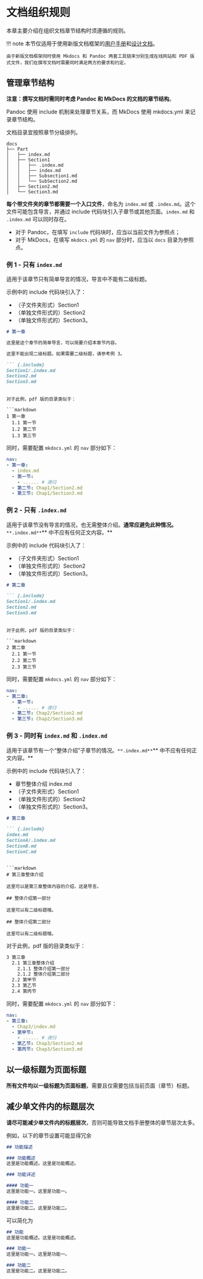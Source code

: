 # 文档组织规则

本章主要介绍在组织文档章节结构时须遵循的规则。

!!! note
    本节仅适用于使用新版文档框架的[用户手册](https://github.com/OpenXiangShan/XiangShan-User-Guide/)和[设计文档](https://github.com/OpenXiangShan/XiangShan-Design-Doc/)。

    由于新版文档框架同时使用 Mkdocs 和 Pandoc 两套工具链来分别生成在线网站和 PDF 版式文件，我们在撰写文档时需要同时满足两方的要求和约定。

## 管理章节结构
**注意：撰写文档时需同时考虑 Pandoc 和 MkDocs 的文档的章节结构**。

Pandoc 使用 include 机制来处理章节关系，而 MkDocs 使用 mkdocs.yml 来记录章节结构。

文档目录宜按照章节分级排列。

```plain
docs
├── Part
│   ├── index.md
│   ├── Section1
│   │   ├── .index.md
│   │   ├── index.md
│   │   ├── Subsection1.md
│   │   └── SubSection2.md
│   ├── Section2.md
│   └── Section3.md
```



**每个带文件夹的章节都需要一个入口文件**，命名为 `index.md` 或 `.index.md`。这个文件可能包含导言，并通过 include 代码块引入子章节或其他页面。`index.md` 和 `.index.md` 可以同时存在。

+ 对于 Pandoc，在填写 `include` 代码块时，应当以当前文件为参照点；
+ 对于 MkDocs，在填写 `mkdocs.yml` 的 `nav` 部分时，应当以 `docs` 目录为参照点。

### 例 1 - 只有 `index.md`
适用于该章节只有简单导言的情况，导言中不能有二级标题。

示例中的 include 代码块引入了：

+ （子文件夹形式）Section1
+ （单独文件形式的）Section2
+ （单独文件形式的）Section3。

```markdown
# 第一章

这里是这个章节的简单导言，可以简要介绍本章节内容。

这里不能出现二级标题。如果需要二级标题，请参考例 3。

``` {.include}
Section1/.index.md
Section2.md
Section3.md
```
```

对于此例，pdf 版的目录类似于：

```markdown
1 第一章
  1.1 第一节
  1.2 第二节
  1.3 第三节
```

同时，需要配置 `mkdocs.yml` 的 `nav` 部分如下：

```yaml
nav:
- 第一章:
  - index.md
  - 第一节:
    - ...... # 递归
  - 第二节: Chap1/Section2.md
  - 第三节: Chap1/Section3.md
```

### 例 2 - 只有 `.index.md`
适用于该章节没有导言的情况，也无需整体介绍。**通常应避免此种情况。**`**.index.md**`** 中不应有任何正文内容。**

示例中的 include 代码块引入了：

+ （子文件夹形式）Section1
+ （单独文件形式的）Section2
+ （单独文件形式的）Section3。

```markdown
# 第二章

``` {.include}
Section1/.index.md
Section2.md
Section3.md
```
```

对于此例，pdf 版的目录类似于：

```markdown
2 第二章
  2.1 第一节
  2.2 第二节
  2.3 第三节
```

同时，需要配置 `mkdocs.yml` 的 `nav` 部分如下：

```yaml
nav:
- 第二章:
  - 第一节:
    - ...... # 递归
  - 第二节: Chap2/Section2.md
  - 第三节: Chap2/Section3.md
```

### 例 3 - 同时有 `index.md` 和 `.index.md`
适用于该章节有一个“整体介绍”子章节的情况。`**.index.md**`** 中不应有任何正文内容。**

示例中的 include 代码块引入了：

+ 章节整体介绍 index.md
+ （子文件夹形式）Section1
+ （单独文件形式的）Section2
+ （单独文件形式的）Section3。

```markdown
# 第三章

``` {.include}
index.md
SectionA/.index.md
SectionB.md
SectionC.md
```
```

```markdown
# 第三章整体介绍

这里可以是第三章整体内容的介绍，这是导言。

## 整体介绍第一部分

这里可以有二级标题哦。

## 整体介绍第二部分

这里可以有二级标题哦。
```

对于此例，pdf 版的目录类似于：

```markdown
3 第三章
  2.1 第三章整体介绍
    2.1.1 整体介绍第一部分
    2.1.2 整体介绍第二部分
  2.2 第甲节
  2.3 第乙节
  2.4 第丙节
```

同时，需要配置 `mkdocs.yml` 的 `nav` 部分如下：

```yaml
nav:
- 第三章:
  - Chap3/index.md
  - 第甲节:
    - ...... # 递归
  - 第乙节: Chap3/Section2.md
  - 第丙节: Chap3/Section3.md
```

## 以一级标题为页面标题
**所有文件均以一级标题为页面标题**，需要且仅需要包括当前页面（章节）标题。

## 减少单文件内的标题层次
**请尽可能减少单文件内的标题层次**，否则可能导致文档手册整体的章节层次太多。

例如，以下的章节设置可能显得冗余

```markdown
## 功能描述

### 功能概述
这里是功能概述。这里是功能概述。

### 功能详述

#### 功能一
这里是功能一。这里是功能一。

#### 功能二
这里是功能二。这里是功能二。
```

可以简化为

```markdown
## 功能
这里是功能概述。这里是功能概述。

### 功能一
这里是功能一。这里是功能一。

### 功能二
这里是功能二。这里是功能二。
```

